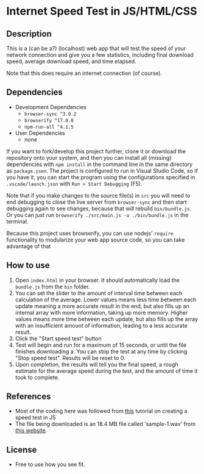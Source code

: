 # Internet Speed Test in JS/HTML/CSS

## Description

This is a (can be a?) (localhost) web app that will test the speed of your network connection and give you a few statistics,
including final download speed, average download speed, and time elapsed.

Note that this does require an internet connection (of course).

## Dependencies

* Development Dependencies
    * `browser-sync ^3.0.2`
    * `browserify ^17.0.0`
    * `npm-run-all ^4.1.5`
* User Dependencies
    * none

If you want to fork/develop this project further, clone it or download the repository onto your system, and then you can install all (missing) dependencies with `npm install` in the command line in the same directory as `package.json`. The project is configured to run in Visual Studio Code, so if you have it, you can start the program using the configurations specified in `.vscode/launch.json` with `Run > Start Debugging` (F5).

Note that if you make changes to the source file(s) in `src` you will need to end debugging to close the live server from `browser-sync` and then start debugging again to see changes, because that will rebuild `bin/bundle.js`. Or you can just run `browserify ./src/main.js -o ./bin/bundle.js` in the terminal.

Because this project uses browserify, you can use nodejs' `require` functionality to modularize your web app source code, so you can take advantage of that

## How to use

1. Open `index.html` in your browser. It should automatically load the `bundle.js` from the `bin` folder.
2. You can set the slider to the amount of interval time between each calculation of the average. Lower values means less time between each update meaning a more accurate result in the end, but also fills up an internal array with more information, taking up more memory. Higher values means more time between each update, but also fills up the array with an insufficient amount of information, leading to a less accurate result.
3. Click the "Start speed test" button
4. Test will begin and run for a maximum of 15 seconds, or until the file finishes downloading
    a. You can stop the test at any time by clicking "Stop speed test". Results will be reset to 0.
5. Upon completion, the results will tell you the final speed, a rough estimate for the average speed during the test, and the amount of time it took to complete.

## References

* Most of the coding here was followed from [this](https://www.youtube.com/watch?v=p-EQgJ8M2To) tutorial on creating a speed test in JS
* The file being downloaded is an 18.4 MB file called 'sample-1.wav' from [this website](https://getsamplefiles.com/sample-audio-files/wav).

## License

* Free to use how you see fit.